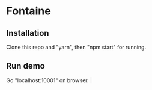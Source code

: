 # Fontaine

## Installation

Clone this repo and "yarn", then "npm start" for running.

## Run demo

Go "localhost:10001" on browser.                                               |

